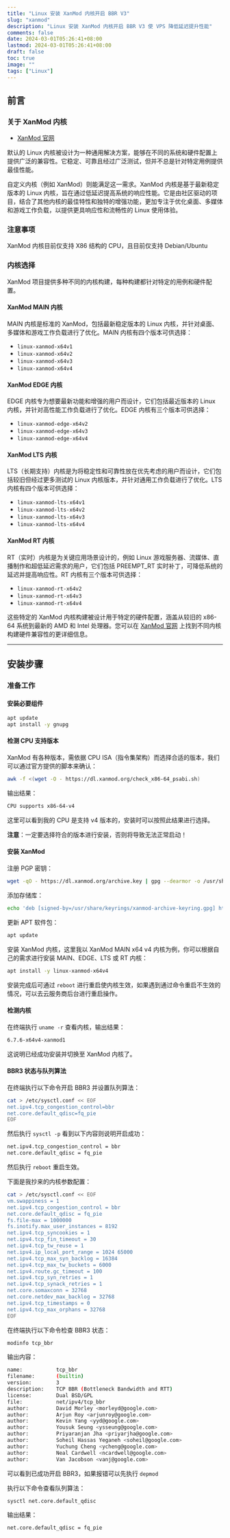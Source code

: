```yaml
---
title: "Linux 安装 XanMod 内核开启 BBR V3"
slug: "xanmod"
description: "Linux 安装 XanMod 内核开启 BBR V3 使 VPS 降低延迟提升性能"
comments: false
date: 2024-03-01T05:26:41+08:00
lastmod: 2024-03-01T05:26:41+08:00
draft: false
toc: true
image: ""
tags: ["Linux"]
---
```


## 前言

### 关于 XanMod 内核

- [XanMod 官网](https://xanmod.org/)

默认的 Linux 内核被设计为一种通用解决方案，能够在不同的系统和硬件配置上提供广泛的兼容性。它稳定、可靠且经过广泛测试，但并不总是针对特定用例提供最佳性能。

自定义内核（例如 XanMod）则能满足这一需求。XanMod 内核是基于最新稳定版本的 Linux 内核，旨在通过低延迟提高系统的响应性能。它是由社区驱动的项目，结合了其他内核的最佳特性和独特的增强功能，更加专注于优化桌面、多媒体和游戏工作负载，以提供更具响应性和流畅性的 Linux 使用体验。

### 注意事项

XanMod 内核目前仅支持 X86 结构的 CPU，且目前仅支持 Debian/Ubuntu

### 内核选择

XanMod 项目提供多种不同的内核构建，每种构建都针对特定的用例和硬件配置。

#### XanMod MAIN 内核

MAIN 内核是标准的 XanMod，包括最新稳定版本的 Linux 内核，并针对桌面、多媒体和游戏工作负载进行了优化。MAIN 内核有四个版本可供选择：

- `linux-xanmod-x64v1`
- `linux-xanmod-x64v2`
- `linux-xanmod-x64v3`
- `linux-xanmod-x64v4`

#### XanMod EDGE 内核

EDGE 内核专为想要最新功能和增强的用户而设计，它们包括最近版本的 Linux 内核，并针对高性能工作负载进行了优化。EDGE 内核有三个版本可供选择：

- `linux-xanmod-edge-x64v2`
- `linux-xanmod-edge-x64v3`
- `linux-xanmod-edge-x64v4`

#### XanMod LTS 内核

LTS（长期支持）内核是为将稳定性和可靠性放在优先考虑的用户而设计，它们包括较旧但经过更多测试的 Linux 内核版本，并针对通用工作负载进行了优化。LTS 内核有四个版本可供选择：

- `linux-xanmod-lts-x64v1`
- `linux-xanmod-lts-x64v2`
- `linux-xanmod-lts-x64v3`
- `linux-xanmod-lts-x64v4`

#### XanMod RT 内核

RT（实时）内核是为关键应用场景设计的，例如 Linux 游戏服务器、流媒体、直播制作和超低延迟需求的用户，它们包括 PREEMPT_RT 实时补丁，可降低系统的延迟并提高响应性。RT 内核有三个版本可供选择：

- `linux-xanmod-rt-x64v2`
- `linux-xanmod-rt-x64v3`
- `linux-xanmod-rt-x64v4`

这些特定的 XanMod 内核构建被设计用于特定的硬件配置，涵盖从较旧的 x86-64 系统到最新的 AMD 和 Intel 处理器。您可以在 [XanMod 官网](https://xanmod.org) 上找到不同内核构建硬件兼容性的更详细信息。

---

## 安装步骤

### 准备工作

#### 安装必要组件

```bash
apt update
apt install -y gnupg
```

#### 检测 CPU 支持版本

XanMod 有各种版本，需依据 CPU ISA（指令集架构）而选择合适的版本，我们可以通过官方提供的脚本来确认：

```bash
awk -f <(wget -O - https://dl.xanmod.org/check_x86-64_psabi.sh)
```

输出结果：

```bash
CPU supports x86-64-v4
```

这里可以看到我的 CPU 是支持 v4 版本的，安装时可以按照此结果进行选择。

**注意**：一定要选择符合的版本进行安装，否则将导致无法正常启动！

#### 安装 XanMod

注册 PGP 密钥：

```bash
wget -qO - https://dl.xanmod.org/archive.key | gpg --dearmor -o /usr/share/keyrings/xanmod-archive-keyring.gpg
```

添加存储库：

```bash
echo 'deb [signed-by=/usr/share/keyrings/xanmod-archive-keyring.gpg] http://deb.xanmod.org releases main' | tee /etc/apt/sources.list.d/xanmod-release.list
```

更新 APT 软件包：

```bash
apt update
```

安装 XanMod 内核，这里我以 XanMod MAIN x64 v4 内核为例，你可以根据自己的需求进行安装 MAIN、EDGE、LTS 或 RT 内核：

```bash
apt install -y linux-xanmod-x64v4
```

安装完成后可通过 `reboot` 进行重启使内核生效，如果遇到通过命令重启不生效的情况，可以去云服务商后台进行重启操作。

#### 检测内核

在终端执行 `uname -r` 查看内核，输出结果：

```bash
6.7.6-x64v4-xanmod1
```

这说明已经成功安装并切换至 XanMod 内核了。

#### BBR3 状态与队列算法

在终端执行以下命令开启 BBR3 并设置队列算法：

```bash
cat > /etc/sysctl.conf << EOF
net.ipv4.tcp_congestion_control=bbr
net.core.default_qdisc=fq_pie
EOF
```

然后执行 `sysctl -p` 看到以下内容则说明开启成功：

```bash
net.ipv4.tcp_congestion_control = bbr
net.core.default_qdisc = fq_pie
```

然后执行 `reboot` 重启生效。

下面是我抄来的内核参数配置：

```bash
cat > /etc/sysctl.conf << EOF
vm.swappiness = 1
net.ipv4.tcp_congestion_control = bbr
net.core.default_qdisc = fq_pie
fs.file-max = 1000000
fs.inotify.max_user_instances = 8192
net.ipv4.tcp_syncookies = 1
net.ipv4.tcp_fin_timeout = 30
net.ipv4.tcp_tw_reuse = 1
net.ipv4.ip_local_port_range = 1024 65000
net.ipv4.tcp_max_syn_backlog = 16384
net.ipv4.tcp_max_tw_buckets = 6000
net.ipv4.route.gc_timeout = 100
net.ipv4.tcp_syn_retries = 1
net.ipv4.tcp_synack_retries = 1
net.core.somaxconn = 32768
net.core.netdev_max_backlog = 32768
net.ipv4.tcp_timestamps = 0
net.ipv4.tcp_max_orphans = 32768
EOF
```

在终端执行以下命令检查 BBR3 状态：

```bash
modinfo tcp_bbr
```

输出内容：

```bash
name:           tcp_bbr
filename:       (builtin)
version:        3
description:    TCP BBR (Bottleneck Bandwidth and RTT)
license:        Dual BSD/GPL
file:           net/ipv4/tcp_bbr
author:         David Morley <morleyd@google.com>
author:         Arjun Roy <arjunroy@google.com>
author:         Kevin Yang <yyd@google.com>
author:         Yousuk Seung <ysseung@google.com>
author:         Priyaranjan Jha <priyarjha@google.com>
author:         Soheil Hassas Yeganeh <soheil@google.com>
author:         Yuchung Cheng <ycheng@google.com>
author:         Neal Cardwell <ncardwell@google.com>
author:         Van Jacobson <vanj@google.com>
```

可以看到已成功开启 BBR3，如果报错可以先执行 `depmod`

执行以下命令查看队列算法：

```bash
sysctl net.core.default_qdisc
```

输出结果：

```bash
net.core.default_qdisc = fq_pie
```